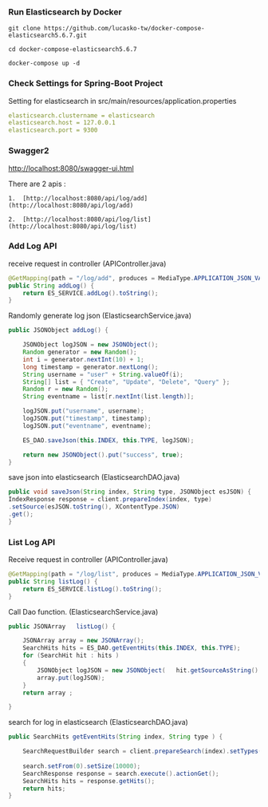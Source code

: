 
### Run Elasticsearch by Docker

```
git clone https://github.com/lucasko-tw/docker-compose-elasticsearch5.6.7.git

cd docker-compose-elasticsearch5.6.7

docker-compose up -d
```

### Check Settings for Spring-Boot Project

Setting for elasticsearch in src/main/resources/application.properties

```yml
elasticsearch.clustername = elasticsearch
elasticsearch.host = 127.0.0.1
elasticsearch.port = 9300
```


### Swagger2 

[http://localhost:8080/swagger-ui.html](http://localhost:8080/swagger-ui.html)

There are 2 apis : 

	1.  [http://localhost:8080/api/log/add](http://localhost:8080/api/log/add)
	
	2.  [http://localhost:8080/api/log/list](http://localhost:8080/api/log/list)
	
	

### Add Log API

receive request in controller (APIController.java)

```java 
@GetMapping(path = "/log/add", produces = MediaType.APPLICATION_JSON_VALUE)
public String addLog() {
	return ES_SERVICE.addLog().toString();
}
```


Randomly generate log json (ElasticsearchService.java)

```java
public JSONObject addLog() {

	JSONObject logJSON = new JSONObject();
	Random generator = new Random();
	int i = generator.nextInt(10) + 1;
	long timestamp = generator.nextLong();
	String username = "user" + String.valueOf(i);
	String[] list = { "Create", "Update", "Delete", "Query" };
	Random r = new Random();
	String eventname = list[r.nextInt(list.length)];

	logJSON.put("username", username);
	logJSON.put("timestamp", timestamp);
	logJSON.put("eventname", eventname);

	ES_DAO.saveJson(this.INDEX, this.TYPE, logJSON);

	return new JSONObject().put("success", true);
}
```

save json into elasticsearch  (ElasticsearchDAO.java)

```java
public void saveJson(String index, String type, JSONObject esJSON) {
IndexResponse response = client.prepareIndex(index, type)
.setSource(esJSON.toString(), XContentType.JSON)
.get();
}
```


### List Log API

Receive request in controller (APIController.java)

```java
@GetMapping(path = "/log/list", produces = MediaType.APPLICATION_JSON_VALUE)
public String listLog() {
	return ES_SERVICE.listLog().toString();
}

```


Call Dao function. (ElasticsearchService.java)

```java
public JSONArray   listLog() {

	JSONArray array = new JSONArray();
	SearchHits hits = ES_DAO.getEventHits(this.INDEX, this.TYPE);
	for (SearchHit hit : hits )
	{
		JSONObject logJSON = new JSONObject(   hit.getSourceAsString() );
		array.put(logJSON);
	}
	return array ;

}

```

search for log in elasticsearch (ElasticsearchDAO.java)

```java
public SearchHits getEventHits(String index, String type ) {

	SearchRequestBuilder search = client.prepareSearch(index).setTypes(type);
	
	search.setFrom(0).setSize(10000);
	SearchResponse response = search.execute().actionGet();
	SearchHits hits = response.getHits();
	return hits;
}
```






